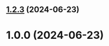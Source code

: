 ## [1.2.3](https://github.com/artursarukhanov/git-extended/compare/1.0.0...1.2.3) (2024-06-23)



# 1.0.0 (2024-06-23)



